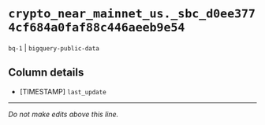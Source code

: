 # `crypto_near_mainnet_us._sbc_d0ee3774cf684a0faf88c446aeeb9e54`
`bq-1` | `bigquery-public-data`

## Column details
* [TIMESTAMP] `last_update`

-------------------------------------------------------------------------------
*Do not make edits above this line.*
